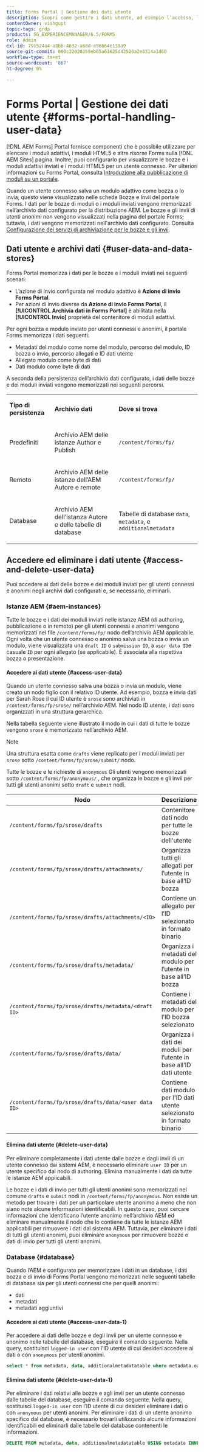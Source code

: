 ```yaml
---
title: Forms Portal | Gestione dei dati utente
description: Scopri come gestire i dati utente, ad esempio l’accesso, l’eliminazione e l’archivio dati su AEM Forms Portal.
contentOwner: vishgupt
topic-tags: grdp
products: SG_EXPERIENCEMANAGER/6.5/FORMS
role: Admin
exl-id: 791524a4-a8bb-4632-a68d-e96864e139a9
source-git-commit: 000c22028259eb05a61625d43526a2e8314a1d60
workflow-type: tm+mt
source-wordcount: '867'
ht-degree: 0%

---
```


# Forms Portal | Gestione dei dati utente {#forms-portal-handling-user-data}

[!DNL AEM Forms] Portal fornisce componenti che è possibile utilizzare per elencare i moduli adattivi, i moduli HTML5 e altre risorse Forms sulla [!DNL AEM Sites] pagina. Inoltre, puoi configurarlo per visualizzare le bozze e i moduli adattivi inviati e i moduli HTML5 per un utente connesso. Per ulteriori informazioni su Forms Portal, consulta [Introduzione alla pubblicazione di moduli su un portale](/help/forms/using/introduction-publishing-forms.md).

Quando un utente connesso salva un modulo adattivo come bozza o lo invia, questo viene visualizzato nelle schede Bozze e Invii del portale Forms. I dati per le bozze di moduli o i moduli inviati vengono memorizzati nell’archivio dati configurato per la distribuzione AEM. Le bozze e gli invii di utenti anonimi non vengono visualizzati nella pagina del portale Forms; tuttavia, i dati vengono memorizzati nell&#39;archivio dati configurato. Consulta [Configurazione dei servizi di archiviazione per le bozze e gli invii](/help/forms/using/configuring-draft-submission-storage.md).

## Dati utente e archivi dati {#user-data-and-data-stores}

Forms Portal memorizza i dati per le bozze e i moduli inviati nei seguenti scenari:

* L’azione di invio configurata nel modulo adattivo è **Azione di invio Forms Portal**.
* Per azioni di invio diverse da **Azione di invio Forms Portal**, il **[!UICONTROL Archivia dati in Forms Portal]** è abilitata nella **[!UICONTROL Invio]** proprietà del contenitore di moduli adattivi.

Per ogni bozza e modulo inviato per utenti connessi e anonimi, il portale Forms memorizza i dati seguenti:

* Metadati del modulo come nome del modulo, percorso del modulo, ID bozza o invio, percorso allegati e ID dati utente
* Allegato modulo come byte di dati
* Dati modulo come byte di dati

A seconda della persistenza dell’archivio dati configurato, i dati delle bozze e dei moduli inviati vengono memorizzati nei seguenti percorsi.

<table>
 <tbody>
  <tr>
   <td><p><strong>Tipo di persistenza</strong></p> </td>
   <td><p><strong>Archivio dati</strong></p> </td>
   <td><p><strong>Dove si trova</strong></p> </td>
  </tr>
  <tr>
   <td><p>Predefiniti</p> </td>
   <td><p>Archivio AEM delle istanze Author e Publish</p> </td>
   <td><p><code>/content/forms/fp/</code></p> </td>
  </tr>
  <tr>
   <td><p>Remoto</p> </td>
   <td><p>Archivio AEM delle istanze dell’AEM Autore e remote</p> </td>
   <td><p><code>/content/forms/fp/</code></p> </td>
  </tr>
  <tr>
   <td><p>Database</p> </td>
   <td><p>Archivio AEM dell’istanza Autore e delle tabelle di database</p> </td>
   <td>Tabelle di database <code>data</code>, <code>metadata</code>, e <code>additionalmetadata</code></td>
  </tr>
 </tbody>
</table>

## Accedere ed eliminare i dati utente {#access-and-delete-user-data}

Puoi accedere ai dati delle bozze e dei moduli inviati per gli utenti connessi e anonimi negli archivi dati configurati e, se necessario, eliminarli.

### Istanze AEM {#aem-instances}

Tutte le bozze e i dati dei moduli inviati nelle istanze AEM (di authoring, pubblicazione o in remoto) per gli utenti connessi e anonimi vengono memorizzati nel file `/content/forms/fp/` nodo dell’archivio AEM applicabile. Ogni volta che un utente connesso o anonimo salva una bozza o invia un modulo, viene visualizzata una `draft ID` o `submission ID`, a `user data ID`e casuale `ID` per ogni allegato (se applicabile). È associata alla rispettiva bozza o presentazione.

#### Accedere ai dati utente {#access-user-data}

Quando un utente connesso salva una bozza o invia un modulo, viene creato un nodo figlio con il relativo ID utente. Ad esempio, bozza e invia dati per Sarah Rose il cui ID utente è `srose` sono archiviati in `/content/forms/fp/srose/` nell’archivio AEM. Nel nodo ID utente, i dati sono organizzati in una struttura gerarchica.

Nella tabella seguente viene illustrato il modo in cui i dati di tutte le bozze vengono `srose` è memorizzato nell’archivio AEM.

>[!NOTE]
>
>Una struttura esatta come `drafts` viene replicato per i moduli inviati per `srose` sotto `/content/forms/fp/srose/submit/` nodo.
>
>Tutte le bozze e le richieste di `anonymous` Gli utenti vengono memorizzati sotto `/content/forms/fp/anonymous/` , che organizza le bozze e gli invii per tutti gli utenti anonimi sotto `draft` e `submit` nodi.

| Nodo | Descrizione |
|---|---|
| `/content/forms/fp/srose/drafts` | Contenitore dati nodo per tutte le bozze dell&#39;utente |
| `/content/forms/fp/srose/drafts/attachments/` | Organizza tutti gli allegati per l’utente in base all’ID bozza |
| `/content/forms/fp/srose/drafts/attachments/<ID>` | Contiene un allegato per l’ID selezionato in formato binario |
| `/content/forms/fp/srose/drafts/metadata/` | Organizza i metadati del modulo per l’utente in base all’ID bozza |
| `/content/forms/fp/srose/drafts/metadata/<draft ID>` | Contiene i metadati del modulo per l’ID bozza selezionato |
| `/content/forms/fp/srose/drafts/data/` | Organizza i dati dei moduli per l’utente in base all’ID dati utente |
| `/content/forms/fp/srose/drafts/data/<user data ID>` | Contiene dati modulo per l&#39;ID dati utente selezionato in formato binario |

#### Elimina dati utente {#delete-user-data}

Per eliminare completamente i dati utente dalle bozze e dagli invii di un utente connesso dai sistemi AEM, è necessario eliminare `user ID` per un utente specifico dal nodo di authoring. Elimina manualmente i dati da tutte le istanze AEM applicabili.

Le bozze e i dati di invio per tutti gli utenti anonimi sono memorizzati nel comune `drafts` e `submit` nodi in `/content/forms/fp/anonymous`. Non esiste un metodo per trovare i dati per un particolare utente anonimo a meno che non siano note alcune informazioni identificabili. In questo caso, puoi cercare informazioni che identificano l’utente anonimo nell’archivio AEM ed eliminare manualmente il nodo che lo contiene da tutte le istanze AEM applicabili per rimuovere i dati dal sistema AEM. Tuttavia, per eliminare i dati di tutti gli utenti anonimi, puoi eliminare `anonymous` per rimuovere bozze e dati di invio per tutti gli utenti anonimi.

### Database {#database}

Quando l’AEM è configurato per memorizzare i dati in un database, i dati bozza e di invio di Forms Portal vengono memorizzati nelle seguenti tabelle di database sia per gli utenti connessi che per quelli anonimi:

* dati
* metadati
* metadati aggiuntivi

#### Accedere ai dati utente {#access-user-data-1}

Per accedere ai dati delle bozze e degli invii per un utente connesso e anonimo nelle tabelle del database, eseguire il comando seguente. Nella query, sostituisci `logged-in user` con l’ID utente di cui desideri accedere ai dati o con `anonymous` per utenti anonimi.

```sql
select * from metadata, data, additionalmetadatatable where metadata.owner = 'logged-in user' and metadata.id = additionalmetadatatable.id and metadata.userdataID = data.id
```

#### Elimina dati utente {#delete-user-data-1}

Per eliminare i dati relativi alle bozze e agli invii per un utente connesso dalle tabelle del database, eseguire il comando seguente. Nella query, sostituisci `logged-in user` con l’ID utente di cui desideri eliminare i dati o con `anonymous` per utenti anonimi. Per eliminare i dati di un utente anonimo specifico dal database, è necessario trovarli utilizzando alcune informazioni identificabili ed eliminarli dalle tabelle del database contenenti le informazioni.

```sql
DELETE FROM metadata, data, additionalmetadatatable USING metadata INNER JOIN data ON metadata.userdataID = data.id INNER JOIN additionalmetadatatable ON metadata.id = additionalmetadatatable.id WHERE metadata.owner = 'logged-in user'
```
